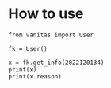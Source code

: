 # How to use


```
from vanitas import User

fk = User()

x = fk.get_info(2022120134)
print(x)
print(x.reason)

```

